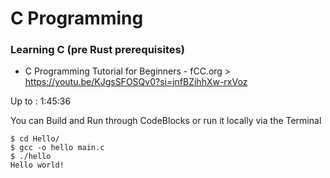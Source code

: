 # C Programming

### Learning C (pre Rust prerequisites)

- C Programming Tutorial for Beginners - fCC.org > https://youtu.be/KJgsSFOSQv0?si=jnfBZihhXw-rxVoz

Up to : 1:45:36

You can Build and Run through CodeBlocks or run it locally via the Terminal
```
$ cd Hello/
$ gcc -o hello main.c 
$ ./hello 
Hello world!
```
